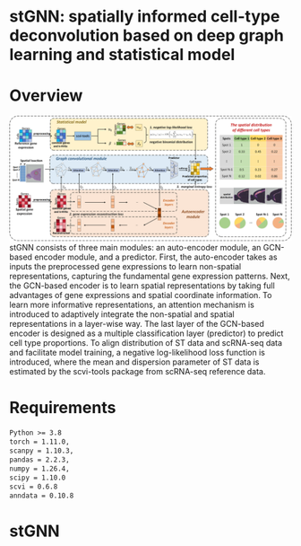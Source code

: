 # stGNN: spatially informed cell-type deconvolution based on deep graph learning and statistical model

Overview
===
![Image text](https://github.com/LiangSDNULab/stGNN/blob/main/stGNN.png)
stGNN consists of three main modules: an auto-encoder module, an GCN-based encoder module,  and a predictor. First, the auto-encoder takes as inputs the preprocessed gene expressions to learn non-spatial representations, capturing the fundamental gene expression patterns. Next, the GCN-based encoder is to learn spatial representations by taking full advantages of gene expressions and spatial coordinate information. To learn more informative representations, an attention mechanism is introduced to adaptively integrate the non-spatial and spatial representations in a layer-wise way. The last layer of the GCN-based encoder is designed as a multiple classification layer (predictor) to predict cell type proportions. To align distribution of ST data and scRNA-seq data and facilitate model training, a negative log-likelihood loss function is introduced, where the mean and dispersion parameter of ST data is estimated by the scvi-tools package from scRNA-seq reference data.  

Requirements
===
```
Python >= 3.8
torch = 1.11.0,
scanpy = 1.10.3,
pandas = 2.2.3,
numpy = 1.26.4,
scipy = 1.10.0
scvi = 0.6.8
anndata = 0.10.8
```
# stGNN
